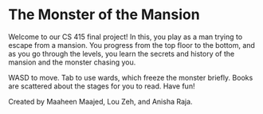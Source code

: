 # The Monster of the Mansion

Welcome to our CS 415 final project! In this, you play as a man trying to escape from a mansion. You progress from the top floor to the bottom, and as you go through the levels, you learn the secrets and history of the mansion and the monster chasing you.

WASD to move. Tab to use wards, which freeze the monster briefly. Books are scattered about the stages for you to read. Have fun!

Created by Maaheen Maajed, Lou Zeh, and Anisha Raja.
